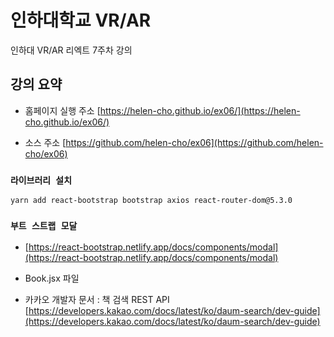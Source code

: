 # 인하대학교 VR/AR

인하대 VR/AR 리엑트 7주차 강의

## 강의 요약

- 홈페이지 실행 주소
  [https://helen-cho.github.io/ex06/](https://helen-cho.github.io/ex06/)

- 소스 주소
  [https://github.com/helen-cho/ex06](https://github.com/helen-cho/ex06)

### `라이브러리 설치`

    yarn add react-bootstrap bootstrap axios react-router-dom@5.3.0

### `부트 스트랩 모달 `

- [https://react-bootstrap.netlify.app/docs/components/modal](https://react-bootstrap.netlify.app/docs/components/modal)

- Book.jsx 파일

- 카카오 개발자 문서 : 책 검색 REST API [https://developers.kakao.com/docs/latest/ko/daum-search/dev-guide](https://developers.kakao.com/docs/latest/ko/daum-search/dev-guide)

